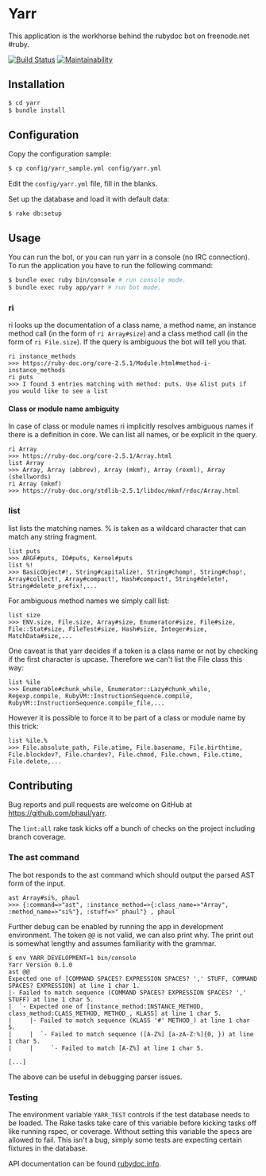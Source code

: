 # Yarr

This application is the workhorse behind the rubydoc bot on freenode.net #ruby.

[![Build Status](https://travis-ci.org/phaul/yarr.svg?branch=master)](https://travis-ci.org/phaul/yarr)
[![Maintainability](https://api.codeclimate.com/v1/badges/4a48c3a34babe2af4e8f/maintainability)](https://codeclimate.com/github/phaul/yarr/maintainability)

## Installation

```bash
$ cd yarr
$ bundle install
```

## Configuration

Copy the configuration sample:

```bash
$ cp config/yarr_sample.yml config/yarr.yml
```

Edit the `config/yarr.yml` file, fill in the blanks.

Set up the database and load it with default data:

```
$ rake db:setup
```

## Usage

You can run the bot, or you can run yarr in a console (no IRC connection).
To run the application you have to run the following command:

```bash
$ bundle exec ruby bin/console # run console mode.
$ bundle exec ruby app/yarr # run bot mode.
```

### ri

ri looks up the documentation of a class name, a method name, an instance
method call (in the form of `ri Array#size`) and a class method call (in the
form of `ri File.size`). If the query is ambiguous the bot will tell you that.

```
ri instance_methods
>>> https://ruby-doc.org/core-2.5.1/Module.html#method-i-instance_methods
ri puts
>>> I found 3 entries matching with method: puts. Use &list puts if you would like to see a list
```

#### Class or module name ambiguity

In case of class or module names ri implicitly resolves ambiguous names if
there is a definition in core. We can list all names, or be explicit in the
query.

```
ri Array
>>> https://ruby-doc.org/core-2.5.1/Array.html
list Array
>>> Array, Array (abbrev), Array (mkmf), Array (rexml), Array (shellwords)
ri Array (mkmf)
>>> https://ruby-doc.org/stdlib-2.5.1/libdoc/mkmf/rdoc/Array.html
```


### list

list lists the matching names. % is taken as a wildcard character that can
match any string fragment.

```
list puts
>>> ARGF#puts, IO#puts, Kernel#puts
list %!
>>> BasicObject#!, String#capitalize!, String#chomp!, String#chop!, Array#collect!, Array#compact!, Hash#compact!, String#delete!, String#delete_prefix!,...
```

For ambiguous method names we simply call list:

```
list size
>>> ENV.size, File.size, Array#size, Enumerator#size, File#size, File::Stat#size, FileTest#size, Hash#size, Integer#size, MatchData#size,...
```

One caveat is that yarr decides if a token is a class name or not by checking
if the first character is upcase. Therefore we can't list the File class this
way:

```
list %ile
>>> Enumerable#chunk_while, Enumerator::Lazy#chunk_while, Regexp.compile, RubyVM::InstructionSequence.compile, RubyVM::InstructionSequence.compile_file,...
```

However it is possible to force it to be part of a class or module name by this trick:

```
list %ile.% 
>>> File.absolute_path, File.atime, File.basename, File.birthtime, File.blockdev?, File.chardev?, File.chmod, File.chown, File.ctime, File.delete,...
```

## Contributing

Bug reports and pull requests are welcome on GitHub at https://github.com/phaul/yarr.

The `lint:all` rake task kicks off a bunch of checks on the project including
branch coverage.

### The ast command

The bot responds to the ast command which should output the parsed AST form of
the input.

```
ast Array#si%, phaul
>>> {:command=>"ast", :instance_method=>{:class_name=>"Array", :method_name=>"si%"}, :stuff=>" phaul"} , phaul
```

Further debug can be enabled by running the app in development environment. The
token `@@` is not valid, we can also print why. The print out is somewhat
lengthy and assumes familiarity with the grammar.

```
$ env YARR_DEVELOPMENT=1 bin/console
Yarr Version 0.1.0
ast @@
Expected one of [COMMAND SPACES? EXPRESSION SPACES? ',' STUFF, COMMAND SPACES? EXPRESSION] at line 1 char 1.
|- Failed to match sequence (COMMAND SPACES? EXPRESSION SPACES? ',' STUFF) at line 1 char 5.
|  `- Expected one of [instance_method:INSTANCE_METHOD, class_method:CLASS_METHOD, METHOD_, KLASS] at line 1 char 5.
|     |- Failed to match sequence (KLASS '#' METHOD_) at line 1 char 5.
|     |  `- Failed to match sequence ([A-Z%] [a-zA-Z:%]{0, }) at line 1 char 5.
|     |     `- Failed to match [A-Z%] at line 1 char 5.

[...]
```

The above can be useful in debugging parser issues.

### Testing

The environment variable `YARR_TEST` controls if the test database needs to be
loaded. The Rake tasks take care of this variable before kicking tasks off like
running rspec, or coverage. Without setting this variable the specs are allowed
to fail. This isn't a bug, simply some tests are expecting certain fixtures in
the database.

API documentation can be found
[rubydoc.info](https://www.rubydoc.info/github/phaul/yarr/master).
